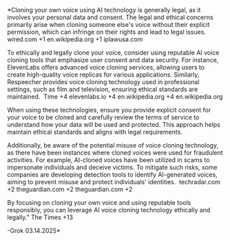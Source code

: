 *​Cloning your own voice using AI technology is generally legal, as it involves your personal data and consent. The legal and ethical concerns primarily arise when cloning someone else's voice without their explicit permission, which can infringe on their rights and lead to legal issues. ​
wired.com
+1
en.wikipedia.org
+1
iplawusa.com

To ethically and legally clone your voice, consider using reputable AI voice cloning tools that emphasize user consent and data security. For instance, ElevenLabs offers advanced voice cloning services, allowing users to create high-quality voice replicas for various applications. Similarly, Respeecher provides voice cloning technology used in professional settings, such as film and television, ensuring ethical standards are maintained. ​
Time
+4
elevenlabs.io
+4
en.wikipedia.org
+4
en.wikipedia.org

When using these technologies, ensure you provide explicit consent for your voice to be cloned and carefully review the terms of service to understand how your data will be used and protected. This approach helps maintain ethical standards and aligns with legal requirements.​

Additionally, be aware of the potential misuse of voice cloning technology, as there have been instances where cloned voices were used for fraudulent activities. For example, AI-cloned voices have been utilized in scams to impersonate individuals and deceive victims. To mitigate such risks, some companies are developing detection tools to identify AI-generated voices, aiming to prevent misuse and protect individuals' identities. ​
techradar.com
+2
theguardian.com
+2
theguardian.com
+2

By focusing on cloning your own voice and using reputable tools responsibly, you can leverage AI voice cloning technology ethically and legally.​"
The Times
+13

-Grok 03.14.2025*
